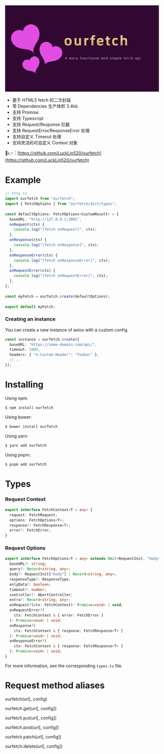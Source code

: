 ![banner.png](https://github.com/LuckLin520/ourfetch/blob/master/banner.jpg)

- 基于 HTML5 fetch 的二次封装
- 零 Dependencies 生产体积 3.4kb
- 支持 Promise
- 支持 Typescript
- 支持 Request/Response 拦截
- 支持 RequestError/ResponseError 处理
- 支持自定义 Timeout 处理
- 支持灵活的可自定义 Context 对象

🌟👉：[https://github.com/LuckLin520/ourfetch](https://github.com/LuckLin520/ourfetch)

# Example

```typescript
// http.ts
import ourfetch from "ourfetch";
import { FetchOptions } from "ourfetch/dist/types";

const defaultOptions: FetchOptions<CustomResult> = {
  baseURL: "http://127.0.0.1:3001",
  onRequest(ctx) {
    console.log("[fetch onRequest]", ctx);
  },
  onResponse(ctx) {
    console.log("[fetch onResponse]", ctx);
  },
  onResponseError(ctx) {
    console.log("[fetch onResponseError]", ctx);
  },
  onRequestError(ctx) {
    console.log("[fetch onRequestError]", ctx);
  },
};

const myFetch = ourfetch.create(defaultOptions);

export default myFetch;
```

### Creating an instance

You can create a new instance of axios with a custom config.

```typescript
const instance = ourfetch.create({
  baseURL: "https://some-domain.com/api/",
  timeout: 1000,
  headers: { "X-Custom-Header": "foobar" },
  //...
});
```

# Installing

Using npm:

```bash
$ npm install ourfetch
```

Using bower:

```bash
$ bower install ourfetch
```

Using yarn:

```bash
$ yarn add ourfetch
```

Using pnpm:

```bash
$ pnpm add ourfetch
```

# Types

### Request Context

```typescript
export interface FetchContext<T = any> {
  request: FetchRequest;
  options: FetchOptions<T>;
  response?: FetchResponse<T>;
  error?: FetchError;
}
```

### Request Options

```typescript
export interface FetchOptions<T = any> extends Omit<RequestInit, "body"> {
  baseURL?: string;
  query?: Record<string, any>;
  body?: RequestInit["body"] | Record<string, any>;
  responseType?: ResponseType;
  onlyData?: boolean;
  timeout?: number;
  controller?: AbortController;
  extra?: Record<string, any>;
  onRequest?(ctx: FetchContext): Promise<void> | void;
  onRequestError?(
    ctx: FetchContext & { error: FetchError }
  ): Promise<void> | void;
  onResponse?(
    ctx: FetchContext & { response: FetchResponse<T> }
  ): Promise<void> | void;
  onResponseError?(
    ctx: FetchContext & { response: FetchResponse<T> }
  ): Promise<void> | void;
}
```

For more information, see the corresponding `types.ts` file.

# Request method aliases

ourfetch(url[, config)

ourfetch.get(url[, config])

ourfetch.put(url[, config])

ourfetch.post(url[, config])

ourfetch.patch(url[, config])

ourfetch.delete(url[, config])
